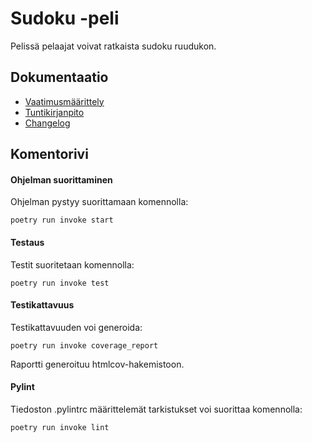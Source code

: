 # Sudoku -peli

Pelissä pelaajat voivat ratkaista sudoku ruudukon.

## Dokumentaatio

- [Vaatimusmäärittely](https://github.com/Nanotiike/ot-harjoitustyo/blob/master/dokumentaatio/vaatimusmaarittely.md)
- [Tuntikirjanpito](https://github.com/Nanotiike/ot-harjoitustyo/blob/master/dokumentaatio/tuntikirjanpito.md)
- [Changelog](https://github.com/Nanotiike/ot-harjoitustyo/blob/master/dokumentaatio/changelog.md)

## Komentorivi

#### Ohjelman suorittaminen
Ohjelman pystyy suorittamaan komennolla:
```
poetry run invoke start
```
#### Testaus
Testit suoritetaan komennolla:
```
poetry run invoke test
```
#### Testikattavuus
Testikattavuuden voi generoida:
```
poetry run invoke coverage_report
```
Raportti generoituu htmlcov-hakemistoon.
#### Pylint
Tiedoston .pylintrc määrittelemät tarkistukset voi suorittaa komennolla:
```
poetry run invoke lint
```
